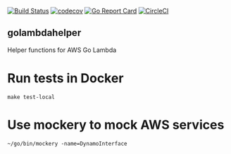 [![Build Status](https://travis-ci.org/tkeech1/golambdahelper.svg?branch=master)](https://travis-ci.org/tkeech1/golambdahelper)
[![codecov](https://codecov.io/gh/tkeech1/golambdahelper/branch/master/graph/badge.svg)](https://codecov.io/gh/tkeech1/golambdahelper)
[![Go Report Card](https://goreportcard.com/badge/github.com/tkeech1/golambdahelper)](https://goreportcard.com/report/github.com/tkeech1/golambdahelper)
[![CircleCI](https://circleci.com/gh/tkeech1/golambdahelper.svg?style=svg)](https://circleci.com/gh/tkeech1/golambdahelper)

## golambdahelper
Helper functions for AWS Go Lambda

# Run tests in Docker
```
make test-local
```

# Use mockery to mock AWS services
```
~/go/bin/mockery -name=DynamoInterface
```
